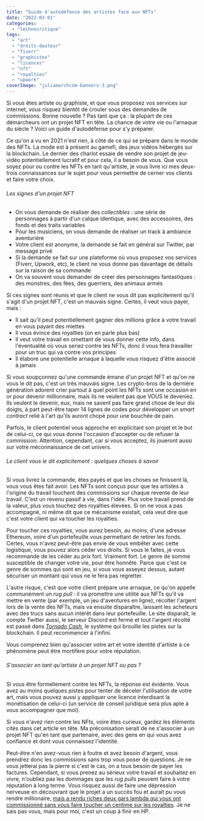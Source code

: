 ```yaml
---
title: "Guide d'autodéfense des artistes face aux NFTs"
date: "2022-03-01"
categories: 
  - "technocritique"
tags: 
  - "art"
  - "droits-dauteur"
  - "fiverr"
  - "graphistes"
  - "licences"
  - "nft"
  - "royalties"
  - "upwork"
coverImage: "juliamarchcom-banners-3.png"
---
```


Si vous êtes artiste ou graphiste, et que vous proposez vos services sur internet, vous risquez bientôt de crouler sous des demandes de commissions. Bonne nouvelle ? Pas tant que ça : la plupart de ces démarcheurs ont un projet NFT en tête. La chance de votre vie ou l'arnaque du siècle ? Voici un guide d'autodéfense pour s'y préparer.

Ce qu'on a vu en 2021 n'est rien, à côté de ce qui se prépare dans le monde des NFTs. La mode est à présent au gamefi, des jeux vidéos hébergés sur la blockchain. Le dernier des charlot essaie de vendre son projet de jeu-vidéo potentiellement lucratif et pour cela, il a besoin de vous. Que vous soyez pour ou contre les NFTs en tant qu'artiste, je vous livre ici mes deux-trois connaissances sur le sujet pour vous permettre de cerner vos clients et faire votre choix.

###### Les signes d'un projet NFT

- On vous demande de réaliser des _collectibles_ : une série de personnages à partir d'un calque identique, avec des accessoires, des fonds et des traits variables
- Pour les musiciens, on vous demande de réaliser un track à ambiance aventurière
- Votre client est anonyme, la demande se fait en général sur Twitter, par message privé
- Si la demande se fait sur une plateforme où vous proposez vos services (Fiverr, Upwork, etc), le client ne vous donne pas davantage de détails sur la raison de sa commande
- On va souvent vous demander de créer des personnages fantastiques : des monstres, des fées, des guerriers, des animaux armés

Si ces signes sont réunis et que le client ne vous dit pas explicitement qu'il s'agit d'un projet NFT, c'est un mauvais signe. Certes, il veut vous payer, mais :

- Il sait qu'il peut potentiellement gagner des millions grâce à votre travail en vous payant des miettes
- Il vous évince des royalties (on en parle plus bas)
- Il veut votre travail en omettant de vous donner cette info, dans l'éventualité où vous seriez contre les NFTs, donc il vous fera travailler pour un truc qui va contre vos principes
- Il élabore une potentielle arnaque à laquelle vous risquez d'être associé à jamais

Si vous soupçonnez qu'une commande émane d'un projet NFT et qu'on ne vous le dit pas, c'est un très mauvais signe. Les crypto-bros de la dernière génération adorent crier partout à quel point les NFTs sont une occasion en or pour devenir millionnaire, mais ils ne veulent pas que VOUS le deveniez. Ils veulent le devenir, eux, mais ne savent pas faire grand chose de leur dix doigts, à part peut-être taper 14 lignes de codes pour développer un _smart contract_ relié à l'art qu'ils auront chopé pour une bouchée de pain.

Parfois, le client potentiel vous approche en explicitant son projet et le but de celui-ci, ce qui vous donne l'occasion d'accepter ou de refuser la commission. Attention, cependant, car si vous acceptez, ils joueront aussi sur votre méconnaissance de cet univers.

###### Le client vous le dit explicitement : quelques choses à savoir

Si vous livrez la commande, êtes payés et que les choses se finissent là, vous vous êtes fait avoir. Les NFTs sont conçus pour que les artistes à l'origine du travail touchent des commissions sur chaque revente de leur travail. C'est un revenu passif à vie, dans l'idée. Plus votre travail prend de la valeur, plus vous touchez des royalties élevées. Si on ne vous a pas accompagné, ni même dit que ce mécanisme existait, cela veut dire que c'est votre client qui va toucher les royalties.

Pour toucher ces royalties, vous aurez besoin, au moins, d'une adresse Ethereum, voire d'un portefeuille vous permettant de retirer les fonds. Certes, vous n'avez peut-être pas envie de vous embêter avec cette logistique, vous pouvez alors céder vos droits. Si vous le faites, je vous recommande de les céder au prix fort. Vraiment fort. Le genre de somme susceptible de changer votre vie, pour être honnête. Parce que c'est ce genre de sommes qui sont en jeu, si vous vous asseyez dessus, autant sécuriser un montant qui vous ne le fera pas regretter.

L'autre risque, c'est que votre client prépare une arnaque, ce qu'on appelle communément un _rug pull_ : il va promettre une utilité aux NFTs qu'il va mettre en vente (par exemple, un jeu d'aventures en ligne), récolter l'argent lors de la vente des NFTs, mais va ensuite disparaître, laissant les acheteurs avec des trucs sans aucun intérêt dans leur portefeuille. Le site disparaît, le compte Twitter aussi, le serveur Discord est fermé et tout l'argent récolté est passé dans _[Tornado Cash](https://tornado.cash)_, le système qui brouille les pistes sur la blockchain. Il peut recommencer à l'infini.

Vous comprenez bien qu'associer votre art et votre identité d'artiste à ce phénomène peut être mortifère pour votre réputation.

###### S'associer en tant qu'artiste à un projet NFT ou pas ?

Si vous être formellement contre les NFTs, la réponse est évidente. Vous avez au moins quelques pistes pour tenter de déceler l'utilisation de votre art, mais vous pouvez aussi y appliquer une licence interdisant la monétisation de celui-ci (un service de conseil juridique sera plus apte à vous accompagner que moi).

Si vous n'avez rien contre les NFts, voire êtes curieux, gardez les éléments cités dans cet article en tête. Ma préconisation serait de ne s'associer à un projet NFT qu'en tant que partenaire, avec des gens en qui vous avez confiance et dont vous connaissez l'identité.

Peut-être n'en avez-vous rien à foutre et avez besoin d'argent, vous prendrez donc les commissions sans trop vous poser de questions. Je ne vous jetterai pas la pierre si c'est le cas, on a tous besoin de payer les factures. Cependant, si vous prenez au sérieux votre travail et souhaitez en vivre, n'oubliez pas les dommages que les _rug pulls_ peuvent faire à votre réputation à long terme. Vous risquez aussi de faire une dépression nerveuse en découvrant que le projet a un succès fou et aurait pu vous rendre millionaire, [mais a rendu riches deux gars lambda qui vous ont commissionné sans vous faire toucher un centime sur les royalties](https://www.lemonde.fr/pixels/article/2022/02/07/nft-les-mysteres-du-bored-ape-yacht-club_6112680_4408996.html). Je ne sais pas vous, mais pour moi, c'est un coup à finir en HP.
